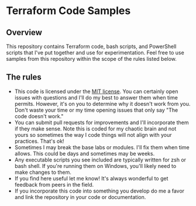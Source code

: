 # Terraform Code Samples

## Overview
This repository contains Terraform code, bash scripts, and PowerShell scripts that I've put together and use for experimentation. Feel free to use samples from this repository within the scope of the rules listed below.

## The rules
* This code is licensed under the [MIT license](.LICENSE). You can certainly open issues with questions and I'll do my best to answer them when time permits. However, it's on you to determine why it doesn't work from you. Don't waste your time or my time opening issues that only say "The code doesn't work." 
* You can submit pull requests for improvements and I'll incorporate them if they make sense. Note this is coded for my chaotic brain and not yours so sometimes the way I code things will not align with your practices. That's ok!
* Sometimes I may break the base labs or modules. I'll fix them when time allows. This could be days and sometimes may be weeks.
* Any executable scripts you see included are typically written for zsh or bash shell. If you're running them on Windows, you'll likely need to make changes to them.
* If you find here useful let me know! It's always wonderful to get feedback from peers in the field.
* If you incorporate this code into something you develop do me a favor and link the repository in your code or documentation.
